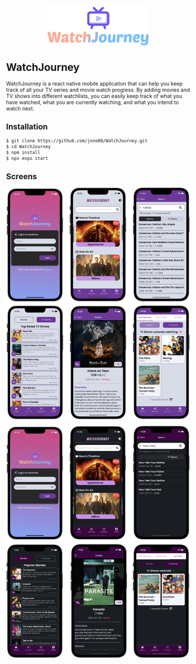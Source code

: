 <p align="center">
  <img src="https://github.com/jxne00/WatchJourney/blob/main/assets/images/app-icon.png" alt="WatchJourney Logo" width=280>
</p>

# WatchJourney

WatchJourney is a react native mobile application that can help you keep track of all your TV series and movie watch progress. By adding movies and TV shows into different watchlists, you can easily keep track of what you have watched, what you are currently watching, and what you intend to watch next.

## Installation

```text
$ git clone https://github.com/jxne00/WatchJourney.git
$ cd WatchJourney
$ npm install
$ npx expo start
```

## Screens

<p align="center">
  <img src="https://github.com/jxne00/WatchJourney/blob/main/assets/demo/lightmode.png" alt="App Screens in light mode">
</p>

<p align="center">
  <img src="https://github.com/jxne00/WatchJourney/blob/main/assets/demo/darkmode.png" alt="App Screens in dark mode">
</p>
